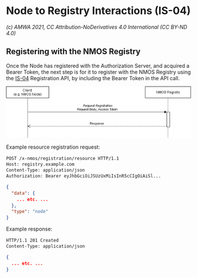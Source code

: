 # Node to Registry Interactions (IS-04)
_(c) AMWA 2021, CC Attribution-NoDerivatives 4.0 International (CC BY-ND 4.0)_

## Registering with the NMOS Registry
Once the Node has registered with the Authorization Server, and acquired a Bearer Token, the next step is for it to register with the NMOS Registry using the [IS-04](https://specs.amwa.tv/is-04/releases/v1.3/docs/1.0._Overview.html) Registration API, by including the Bearer Token in the API call.

![Node to Registry Interaction](../docs/images/node_to_registry.png)

Example resource registration request:

```http
POST /x-nmos/registration/resource HTTP/1.1
Host: registry.example.com
Content-Type: application/json
Authorization: Bearer eyJhbGciOiJSUzUxMiIsInR5cCIgOiAiSl...
```
```json
{
  "data": {
    ... etc. ...
  },
  "type": "node"
}
```

Example response:

```http
HTTP/1.1 201 Created
Content-Type: application/json
```
```json
{
  ... etc. ...
}
```
